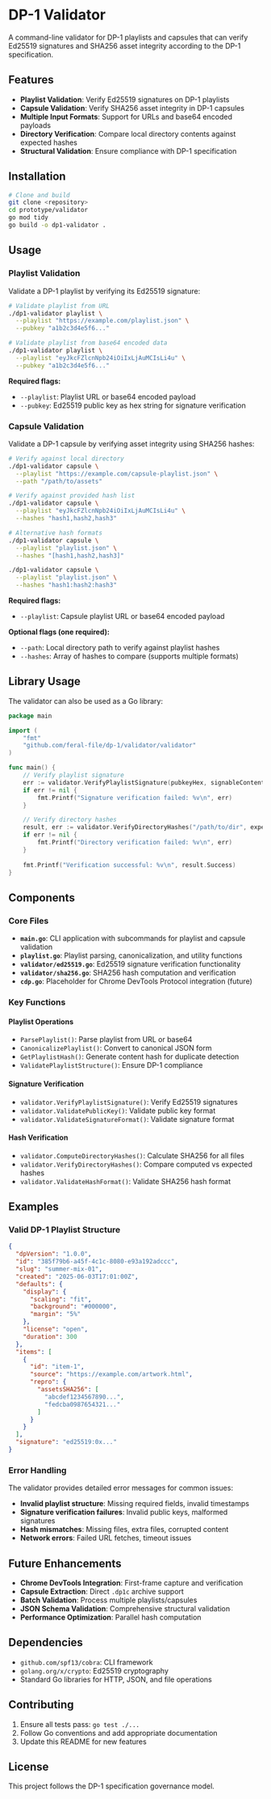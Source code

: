 # DP-1 Validator

A command-line validator for DP-1 playlists and capsules that can verify Ed25519 signatures and SHA256 asset integrity according to the DP-1 specification.

## Features

- **Playlist Validation**: Verify Ed25519 signatures on DP-1 playlists
- **Capsule Validation**: Verify SHA256 asset integrity in DP-1 capsules
- **Multiple Input Formats**: Support for URLs and base64 encoded payloads
- **Directory Verification**: Compare local directory contents against expected hashes
- **Structural Validation**: Ensure compliance with DP-1 specification

## Installation

```bash
# Clone and build
git clone <repository>
cd prototype/validator
go mod tidy
go build -o dp1-validator .
```

## Usage

### Playlist Validation

Validate a DP-1 playlist by verifying its Ed25519 signature:

```bash
# Validate playlist from URL
./dp1-validator playlist \
  --playlist "https://example.com/playlist.json" \
  --pubkey "a1b2c3d4e5f6..."

# Validate playlist from base64 encoded data
./dp1-validator playlist \
  --playlist "eyJkcFZlcnNpb24iOiIxLjAuMCIsLi4u" \
  --pubkey "a1b2c3d4e5f6..."
```

**Required flags:**
- `--playlist`: Playlist URL or base64 encoded payload
- `--pubkey`: Ed25519 public key as hex string for signature verification

### Capsule Validation

Validate a DP-1 capsule by verifying asset integrity using SHA256 hashes:

```bash
# Verify against local directory
./dp1-validator capsule \
  --playlist "https://example.com/capsule-playlist.json" \
  --path "/path/to/assets"

# Verify against provided hash list
./dp1-validator capsule \
  --playlist "eyJkcFZlcnNpb24iOiIxLjAuMCIsLi4u" \
  --hashes "hash1,hash2,hash3"

# Alternative hash formats
./dp1-validator capsule \
  --playlist "playlist.json" \
  --hashes "[hash1,hash2,hash3]"

./dp1-validator capsule \
  --playlist "playlist.json" \
  --hashes "hash1:hash2:hash3"
```

**Required flags:**
- `--playlist`: Capsule playlist URL or base64 encoded payload

**Optional flags (one required):**
- `--path`: Local directory path to verify against playlist hashes
- `--hashes`: Array of hashes to compare (supports multiple formats)

## Library Usage

The validator can also be used as a Go library:

```go
package main

import (
    "fmt"
    "github.com/feral-file/dp-1/validator/validator"
)

func main() {
    // Verify playlist signature
    err := validator.VerifyPlaylistSignature(pubkeyHex, signableContent, signature)
    if err != nil {
        fmt.Printf("Signature verification failed: %v\n", err)
    }

    // Verify directory hashes
    result, err := validator.VerifyDirectoryHashes("/path/to/dir", expectedHashes)
    if err != nil {
        fmt.Printf("Directory verification failed: %v\n", err)
    }
    
    fmt.Printf("Verification successful: %v\n", result.Success)
}
```

## Components

### Core Files

- **`main.go`**: CLI application with subcommands for playlist and capsule validation
- **`playlist.go`**: Playlist parsing, canonicalization, and utility functions
- **`validator/ed25519.go`**: Ed25519 signature verification functionality
- **`validator/sha256.go`**: SHA256 hash computation and verification
- **`cdp.go`**: Placeholder for Chrome DevTools Protocol integration (future)

### Key Functions

#### Playlist Operations
- `ParsePlaylist()`: Parse playlist from URL or base64
- `CanonicalizePlaylist()`: Convert to canonical JSON form
- `GetPlaylistHash()`: Generate content hash for duplicate detection
- `ValidatePlaylistStructure()`: Ensure DP-1 compliance

#### Signature Verification
- `validator.VerifyPlaylistSignature()`: Verify Ed25519 signatures
- `validator.ValidatePublicKey()`: Validate public key format
- `validator.ValidateSignatureFormat()`: Validate signature format

#### Hash Verification
- `validator.ComputeDirectoryHashes()`: Calculate SHA256 for all files
- `validator.VerifyDirectoryHashes()`: Compare computed vs expected hashes
- `validator.ValidateHashFormat()`: Validate SHA256 hash format

## Examples

### Valid DP-1 Playlist Structure

```json
{
  "dpVersion": "1.0.0",
  "id": "385f79b6-a45f-4c1c-8080-e93a192adccc",
  "slug": "summer-mix-01",
  "created": "2025-06-03T17:01:00Z",
  "defaults": {
    "display": {
      "scaling": "fit",
      "background": "#000000",
      "margin": "5%"
    },
    "license": "open",
    "duration": 300
  },
  "items": [
    {
      "id": "item-1",
      "source": "https://example.com/artwork.html",
      "repro": {
        "assetsSHA256": [
          "abcdef1234567890...",
          "fedcba0987654321..."
        ]
      }
    }
  ],
  "signature": "ed25519:0x..."
}
```

### Error Handling

The validator provides detailed error messages for common issues:

- **Invalid playlist structure**: Missing required fields, invalid timestamps
- **Signature verification failures**: Invalid public keys, malformed signatures
- **Hash mismatches**: Missing files, extra files, corrupted content
- **Network errors**: Failed URL fetches, timeout issues

## Future Enhancements

- **Chrome DevTools Integration**: First-frame capture and verification
- **Capsule Extraction**: Direct `.dp1c` archive support
- **Batch Validation**: Process multiple playlists/capsules
- **JSON Schema Validation**: Comprehensive structural validation
- **Performance Optimization**: Parallel hash computation

## Dependencies

- `github.com/spf13/cobra`: CLI framework
- `golang.org/x/crypto`: Ed25519 cryptography
- Standard Go libraries for HTTP, JSON, and file operations

## Contributing

1. Ensure all tests pass: `go test ./...`
2. Follow Go conventions and add appropriate documentation
3. Update this README for new features

## License

This project follows the DP-1 specification governance model.
